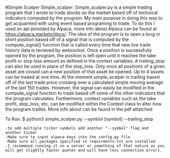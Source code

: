 #Simple Scalper
Simple_scalper:
    Simple_scalper.py is a simple trading program that I wrote to trade stocks on the
  market based off of technical indicators computed by the program. My main purpose in
  doing this was to get acquainted with using event based programing to trade. To do this I used an api provided by Alpaca, more info about Alpaca can be found at https://alpaca.markets/docs/.
    The idea of the program is to open a long or short position based off of a signal
  that is computed by the compute_signal() function that is called every time that new live trade history data is recieved by websocket. Once a position is sucsessfully  opened by the
  program, the position is left open until it reaches the take profit or stop loss amount
  as defined in the context variables. A trailing_stop can also be used in place of the stop_loss. Only once all positions of a given asset are closed can a new position of that asset be opened. Up to 4 assets can be traded at one
  time.
  At the moment simple_scalper is trading based off of the last trade price crossing over a calculated simple moving average of the last 150 trades. However, the signal can easily be modified in the compute_signal function to trade based off some of the other indicators that the program calculates. Furthermore, context variables such as the take profit, stop_loss, etc, can be modified within the Context class to alter how the program trades. More info about can be found in the pdf attatched

  To Run:
    $ python3 simple_scalper.py --symbol [symbol] --trailing_stop

    -to add multiple ticker symbols add another "--symbol" flag and another ticker
    -Make sure to input alpaca keys into the config.py file
    -Make sure all packages specified in requirments.txt are installed
    -I recommend running it on a server or something of that nature as you will get slightly faster quotes and will have less connection errors.
